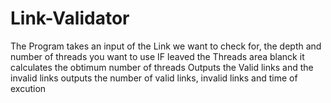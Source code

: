 # Link-Validator
The Program takes an input of the Link we want to check for, the depth and number of threads you want to use
IF leaved the Threads area blanck it calculates the obtimum number of threads
Outputs the Valid links and the invalid links
outputs the number of valid links, invalid links and time of excution 
